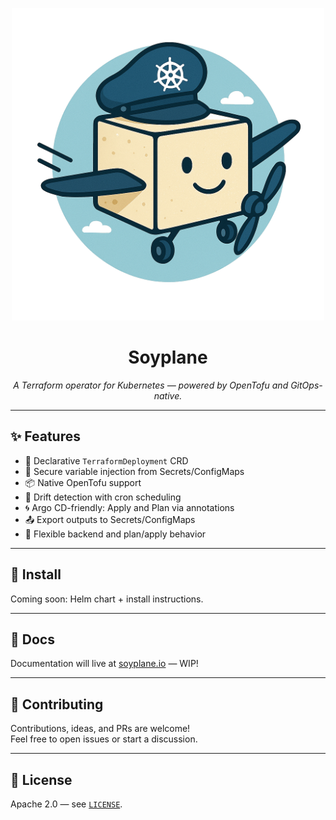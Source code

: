 <p align="center">
  <img src="assets/mascot.png" width="500" alt="Soyplane Mascot" />
</p>

<h1 align="center">Soyplane</h1>
<p align="center"><i>A Terraform operator for Kubernetes — powered by OpenTofu and GitOps-native.</i></p>

---

## ✨ Features

- 🔁 Declarative `TerraformDeployment` CRD
- 🔐 Secure variable injection from Secrets/ConfigMaps
- 📦 Native OpenTofu support
- 🔎 Drift detection with cron scheduling
- 🌀 Argo CD-friendly: Apply and Plan via annotations
- 📤 Export outputs to Secrets/ConfigMaps
- 🔧 Flexible backend and plan/apply behavior

---

## 🚀 Install

Coming soon: Helm chart + install instructions.

---

## 📘 Docs

Documentation will live at [soyplane.io](https://soyplane.io) — WIP!

---

## 🤝 Contributing

Contributions, ideas, and PRs are welcome!  
Feel free to open issues or start a discussion.

---

## 📜 License

Apache 2.0 — see [`LICENSE`](./LICENSE).
